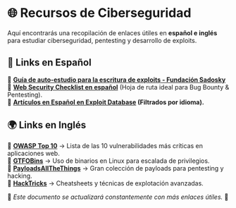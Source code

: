 # 🌐 Recursos de Ciberseguridad  

Aquí encontrarás una recopilación de enlaces útiles en **español e inglés** para estudiar ciberseguridad, pentesting y desarrollo de exploits.  

## 📖 Links en Español  
🔹 **[Guía de auto-estudio para la escritura de exploits - Fundación Sadosky](https://fundacion-sadosky.github.io/guia-escritura-exploits/)**  
🔹 **[Web Security Checklist en español](https://websecurity.es/)** (Hoja de ruta ideal para Bug Bounty & Pentesting).  
🔹 **[Artículos en Español en Exploit Database](https://www.exploit-db.com/papers?language=spanish/) (Filtrados por idioma).**  

## 🌍 Links en Inglés  
🔹 **[OWASP Top 10](https://owasp.org/www-project-top-ten/)** → Lista de las 10 vulnerabilidades más críticas en aplicaciones web.  
🔹 **[GTFOBins](https://gtfobins.github.io/)** → Uso de binarios en Linux para escalada de privilegios.  
🔹 **[PayloadsAllTheThings](https://github.com/swisskyrepo/PayloadsAllTheThings/)** → Gran colección de payloads para pentesting y hacking.  
🔹 **[HackTricks](https://book.hacktricks.xyz/)** → Cheatsheets y técnicas de explotación avanzadas.  

📌 *Este documento se actualizará constantemente con más enlaces útiles.* 🚀  

